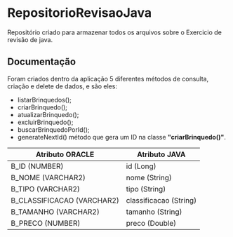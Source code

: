 # RepositorioRevisaoJava
Repositório criado para armazenar todos os arquivos sobre o Exercicio de revisão de java.

## Documentação
Foram criados dentro da aplicação 5 diferentes métodos de consulta, criação e delete de dados, e são eles:
- listarBrinquedos(); 
- criarBrinquedo();
- atualizarBrinquedo();
- excluirBrinquedo();
- buscarBrinquedoPorId();
- generateNextId() método que gera um ID na classe **"criarBrinquedo()"**.

| Atributo ORACLE            | Atributo JAVA          |
| -------------------------- | ---------------------- |
| B_ID (NUMBER)              | id (Long)              |
| B_NOME (VARCHAR2)          | nome (String)          |
| B_TIPO (VARCHAR2)          | tipo (String)          |
| B_CLASSIFICACAO (VARCHAR2) | classificacao (String) |
| B_TAMANHO (VARCHAR2)       | tamanho (String)       |
| B_PRECO (NUMBER)           | preco (Double)         |
